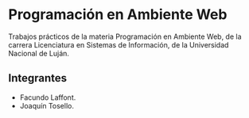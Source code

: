 # Programación en Ambiente Web

Trabajos prácticos de la materia Programación en Ambiente Web, de la carrera Licenciatura en Sistemas de Información, de la Universidad Nacional de Luján.

## Integrantes

+ Facundo Laffont.
+ Joaquín Tosello.
